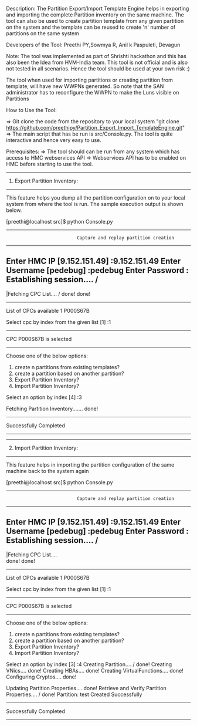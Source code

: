 ﻿Description: The Partition Export/Import Template Engine helps in exporting and importing the complete Partition inventory on the same machine. The tool can also be used to create partition template from any given partition on the system and the template can be reused to create 'n' number of partitions on the same system

Developers of the Tool: Preethi PY,Sowmya R, Anil k Paspuleti, Devagun

Note: The tool was implemented as part of Shrishti hackathon and this has also been the Idea from HVM-India team. This tool is not official and is also not tested in all scenarios. Hence the tool should be used at your own risk :)

The tool when used for importing partitions or creating partition from template, will have new WWPNs generated. So note that the SAN administrator has to reconfigure the WWPN to make the Luns visible on Partitions

How to Use the Tool:

=> Git clone the code from the repository to your local system "git clone https://github.com/preethipy/Partition_Export_Import_TemplateEngine.git"
=> The main script that has be run is src/Console.py. The tool is quite interactive and hence very easy to use. 

Prerequisites:
=> The tool should can be run from any system which has access to HMC webservices API
=> Webservices API has to be enabled on HMC before starting to use the tool.

***************************************************************************************************************************************************************************
1) Export Partition Inventory:
***************************************************************************************************************************************************************************
This feature helps you dump all the partition configuration on to your local system from where the tool is run. The sample execution output is shown below.

[preethi@localhost src]$ python Console.py 
****************************************************************************************************
                               Capture and replay partition creation                                
****************************************************************************************************
Enter HMC IP [9.152.151.49]              :9.152.151.49
Enter Username [pedebug]              :pedebug
Enter Password :
Establishing session.... /
-
|Fetching CPC List.... /
 done!
 done!
****************************************************************************************************
List of CPCs available
1    P000S67B

Select cpc by index from the given list [1]              :1
****************************************************************************************************
CPC P000S67B is selected
****************************************************************************************************
Choose one of the below options:

1.  create n partitions from existing templates?
2.  create a partition based on another partition?
3.  Export Partition Inventory?
4.  Import Partition Inventory? 

Select an option by index [4]              :3


Fetching Partition Inventory....... done!

****************************************************************************************************
Successfully Completed
****************************************************************************************************
***************************************************************************************************************************************************************************
2) Import Partition Inventory:
***************************************************************************************************************************************************************************

This feature helps in importing the partition configuration of the same machine back to the system again

[preethi@localhost src]$ python Console.py 
****************************************************************************************************
                               Capture and replay partition creation                                
****************************************************************************************************
Enter HMC IP [9.152.151.49]              :9.152.151.49
Enter Username [pedebug]              :pedebug
Enter Password :
Establishing session.... /
-
|Fetching CPC List....   
 done!
 done!
****************************************************************************************************
List of CPCs available
1    P000S67B

Select cpc by index from the given list [1]              :1

****************************************************************************************************
CPC P000S67B is selected
****************************************************************************************************
Choose one of the below options:

1.  create n partitions from existing templates?
2.  create a partition based on another partition?
3.  Export Partition Inventory?
4.  Import Partition Inventory? 

Select an option by index [3]              :4
Creating Partition.... /
 done!
Creating VNics.... done!
Creating HBAs.... done!
Creating VirtualFunctions.... done!
Configuring Cryptos.... done!


Updating Partition Properties.... done!
Retrieve and Verify Partition Properties.... /
 done!
Partition: test Created Successfully
****************************************************************************************************
Successfully Completed
****************************************************************************************************






